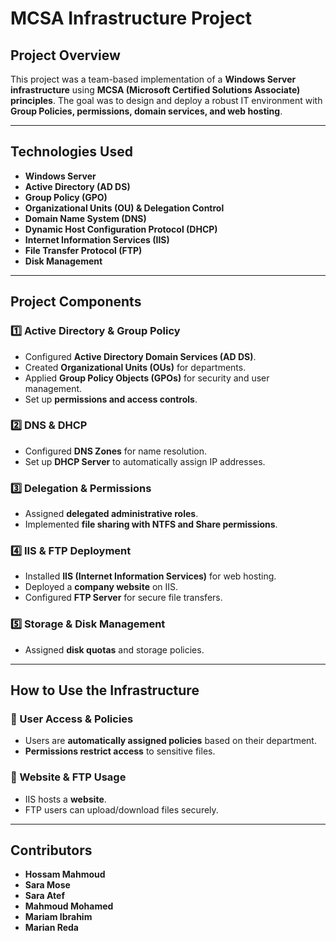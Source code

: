 # MCSA Infrastructure Project

## Project Overview
This project was a team-based implementation of a **Windows Server infrastructure** using **MCSA (Microsoft Certified Solutions Associate) principles**. The goal was to design and deploy a robust IT environment with **Group Policies, permissions, domain services, and web hosting**.

---

## Technologies Used
- **Windows Server**
- **Active Directory (AD DS)**
- **Group Policy (GPO)**
- **Organizational Units (OU) & Delegation Control**
- **Domain Name System (DNS)**
- **Dynamic Host Configuration Protocol (DHCP)**
- **Internet Information Services (IIS)**
- **File Transfer Protocol (FTP)**
- **Disk Management**

---

## Project Components

### 1️⃣ Active Directory & Group Policy
- Configured **Active Directory Domain Services (AD DS)**.
- Created **Organizational Units (OUs)** for departments.
- Applied **Group Policy Objects (GPOs)** for security and user management.
- Set up **permissions and access controls**.

### 2️⃣ DNS & DHCP
- Configured **DNS Zones** for name resolution.
- Set up **DHCP Server** to automatically assign IP addresses.

### 3️⃣ Delegation & Permissions
- Assigned **delegated administrative roles**.
- Implemented **file sharing with NTFS and Share permissions**.

### 4️⃣ IIS & FTP Deployment
- Installed **IIS (Internet Information Services)** for web hosting.
- Deployed a **company website** on IIS.
- Configured **FTP Server** for secure file transfers.

### 5️⃣ Storage & Disk Management
- Assigned **disk quotas** and storage policies.

---

## How to Use the Infrastructure

### 🔹 User Access & Policies
- Users are **automatically assigned policies** based on their department.
- **Permissions restrict access** to sensitive files.

### 🔹 Website & FTP Usage
- IIS hosts a **website**.
- FTP users can upload/download files securely.

---

## Contributors
- **Hossam Mahmoud**
- **Sara Mose**
- **Sara Atef**
- **Mahmoud Mohamed**
- **Mariam Ibrahim**
- **Marian Reda**
